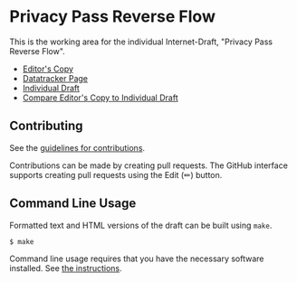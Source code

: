 # Privacy Pass Reverse Flow

This is the working area for the individual Internet-Draft, "Privacy Pass Reverse Flow".

* [Editor's Copy](https://thibmeu.github.io/draft-meunier-privacypass-reverse-flow-informational/#go.draft-meunier-privacypass-reverse-flow-informational.html)
* [Datatracker Page](https://datatracker.ietf.org/doc/draft-meunier-privacypass-reverse-flow-informational)
* [Individual Draft](https://datatracker.ietf.org/doc/html/draft-meunier-privacypass-reverse-flow-informational)
* [Compare Editor's Copy to Individual Draft](https://thibmeu.github.io/draft-meunier-privacypass-reverse-flow-informational/#go.draft-meunier-privacypass-reverse-flow-informational.diff)


## Contributing

See the
[guidelines for contributions](https://github.com/thibmeu/draft-meunier-privacypass-reverse-flow-informational/blob/main/CONTRIBUTING.md).

Contributions can be made by creating pull requests.
The GitHub interface supports creating pull requests using the Edit (✏) button.


## Command Line Usage

Formatted text and HTML versions of the draft can be built using `make`.

```sh
$ make
```

Command line usage requires that you have the necessary software installed.  See
[the instructions](https://github.com/martinthomson/i-d-template/blob/main/doc/SETUP.md).

